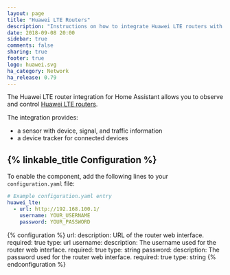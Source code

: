 ```yaml
---
layout: page
title: "Huawei LTE Routers"
description: "Instructions on how to integrate Huawei LTE routers with Home Assistant."
date: 2018-09-08 20:00
sidebar: true
comments: false
sharing: true
footer: true
logo: huawei.svg
ha_category: Network
ha_release: 0.79
---
```


The Huawei LTE router integration for Home Assistant allows you to observe
and control [Huawei LTE routers](https://consumer.huawei.com/en/smart-home/).

The integration provides:

* a sensor with device, signal, and traffic information
* a device tracker for connected devices

## {% linkable_title Configuration %}

To enable the component, add the following lines to your
`configuration.yaml` file:

```yaml
# Example configuration.yaml entry
huawei_lte:
  - url: http://192.168.100.1/
    username: YOUR_USERNAME
    password: YOUR_PASSWORD
```

{% configuration %}
url:
    description: URL of the router web interface.
    required: true
    type: url
username:
    description: The username used for the router web interface.
    required: true
    type: string
password:
    description: The password used for the router web interface.
    required: true
    type: string
{% endconfiguration %}
